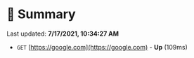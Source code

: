 # 📖 Summary
Last updated: **7/17/2021, 10:34:27 AM**

- `GET` [https://google.com](https://google.com) - **Up** (109ms)
